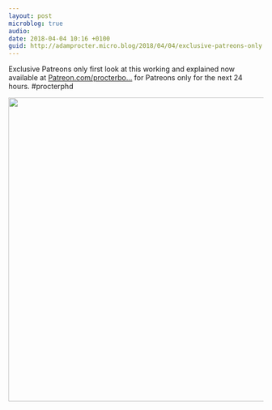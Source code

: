 ```yaml
---
layout: post
microblog: true
audio: 
date: 2018-04-04 10:16 +0100
guid: http://adamprocter.micro.blog/2018/04/04/exclusive-patreons-only.html
---
```

Exclusive Patreons only first look at this working and explained now available at [Patreon.com/procterbo...](http://Patreon.com/procterbot) for Patreons only for the next 24 hours. #procterphd

<img src="http://discursive.adamprocter.co.uk/uploads/2018/ffe110073a.jpg" width="600" height="600" />
